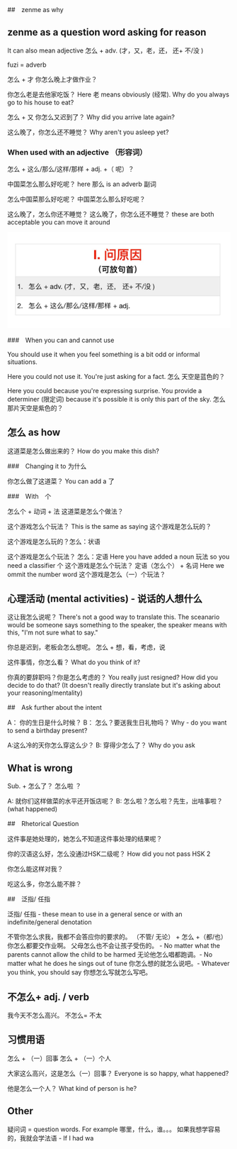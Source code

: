 ##　zenme as  why



## zenme as a question word asking for reason

It can also mean adjective
怎么 + adv. (才，又，老，还， 还+ 不/没 )

fuzi = adverb

怎么 + 才
你怎么晚上才做作业？

你怎么老是去他家吃饭？
Here 老 means obviously (经常). Why do you always go to his house to eat?

怎么 + 又
你怎么又迟到了？
Why did you arrive late again?

这么晚了，你怎么还不睡觉？
Why aren't you asleep yet?

### When used with an adjective （形容词）
怎么 + 这么/那么/这样/那样 + adj. +（ 呢）？

中国菜怎么那么好吃呢？
here 那么 is an adverb 副词

怎么中国菜那么好吃呢？
中国菜怎么那么好吃呢？

这么晚了，怎么你还不睡觉？
这么晚了，你怎么还不睡觉？
these are both acceptable
you can move it around

![](2021-01-04-07-19-19.png)

###　When you can and cannot use

You should use it when you feel something is a bit odd or informal situations.

Here you could not use it. You're just asking for a fact.
怎么 天空是蓝色的？

Here you could because you're expressing surprise. You provide a determiner (限定词) because it's possible it is only this part of the sky.
怎么那片天空是紫色的？

## 怎么 as how

这道菜是怎么做出来的？
How do you make this dish?

###　Changing it to 为什么

你怎么做了这道菜？
You can add a 了

###　With　个

怎么个 + 动词 + 法 
这道菜是怎么个做法？

这个游戏怎么个玩法？
This is the same as saying
这个游戏是怎么玩的？

这个游戏是怎么玩的？怎么：状语

这个游戏是怎么个玩法？ 怎么：定语
Here you have added a noun 玩法 so you need a classifier 个
这个游戏是怎么个玩法？ 定语（怎么个） +  名词
Here we ommit the number word
这个游戏是怎么（一）个玩法？ 

## 心理活动 (mental activities) - 说话的人想什么

这让我怎么说呢？
There's not a good way to translate this. The sceanario would be someone says something to the speaker, the speaker means with this, "I'm not sure what to say."

你总是迟到，老板会怎么想呢。
怎么 + 想，看，考虑，说

这件事情，你怎么看？
What do you think of it?

你真的要辞职吗？你是怎么考虑的？
You really just resigned? How did you decide to do that? (It doesn't really directly translate but it's asking about your reasoning/mentality)

##　Ask further about the intent

A： 你的生日是什么时候？
B： 怎么？要送我生日礼物吗？
Why - do you want to send a birthday present?

A:这么冷的天你怎么穿这么少？
B: 穿得少怎么了？
Why do you ask

## What is wrong

Sub. + 怎么了？
怎么啦 ？

A: 就你们这样做菜的水平还开饭店呢？
B: 怎么啦？怎么啦？先生，出啥事啦？
(what happened)

##　Rhetorical Question

这件事是她处理的，她怎么不知道这件事处理的结果呢？

你的汉语这么好，怎么没通过HSK二级呢？
How did you not pass HSK 2

你怎么能这样对我？

吃这么多，你怎么能不胖？

##　泛指/ 任指

泛指/ 任指 - these mean to use in a general sence or with an indefinite/general denotation

不管你怎么求我，我都不会答应你的要求的。
（不管/ 无论） +  怎么 +（都/也）
你怎么都要交作业啊。
父母怎么也不会让孩子受伤的。 - No matter what the parents cannot allow the child to be harmed
无论他怎么唱都跑调。- No matter what he does he sings out of tune
你怎么想的就怎么说吧。- Whatever you think, you should say
你想怎么写就怎么写吧。

## 不怎么+ adj. / verb

我今天不怎么高兴。
不怎么= 不太

## 习惯用语

怎么 + （一）回事
怎么 + （一）个人

大家这么高兴，这是怎么（一）回事？
Everyone is so happy, what happened?

他是怎么一个人？
What kind of person is he?

## Other

疑问词 = question words. For example 哪里，什么，谁。。。
如果我想学容易的，我就会学法语 - If I had wa